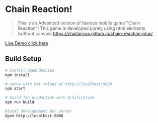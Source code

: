 # Chain Reaction!

> This is an Advanced version of famous mobile game "Chain Reaction"!
> This game is developed purely using html elements (without canvas)
> https://chaitanyax.github.io/chain-reaction-plus/

[Live Demo click here](https://chaitanyax.github.io/chain-reaction-plus/)
## Build Setup

``` bash
# install dependencies
npm install

# serve with hot reload at http://localhost:9000
npm start

# build for production with minification
npm run build

#local developement dev server
Open http://localhost:9000

```
